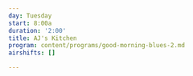 ```yaml
---
day: Tuesday
start: 8:00a
duration: '2:00'
title: AJ's Kitchen
program: content/programs/good-morning-blues-2.md
airshifts: []

---
```

